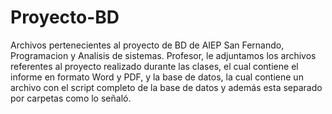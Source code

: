 # Proyecto-BD
Archivos pertenecientes al proyecto de BD de AIEP San Fernando, Programacion y Analisis de sistemas.
Profesor, le adjuntamos los archivos referentes al proyecto realizado durante las clases, el cual contiene el informe en formato Word y PDF, y la base de datos, la cual contiene un archivo con el script completo de la base de datos y además esta separado por carpetas como lo señaló.
